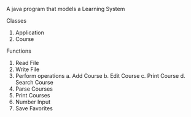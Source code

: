 A java program that models a Learning System

Classes
1. Application
2. Course

Functions
1. Read File
2. Write File
3. Perform operations
  a. Add Course
  b. Edit Course
  c. Print Course
  d. Search Course
4. Parse Courses
5. Print Courses
6. Number Input
6. Save Favorites
